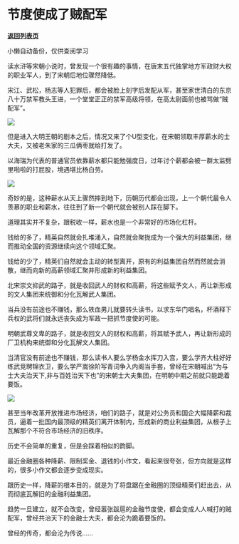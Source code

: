 # 节度使成了贼配军

[**返回列表页**](/gzh/政事堂2019)

小懒自动备份，仅供查阅学习

读水浒等宋朝小说时，曾发现一个很有趣的事情，在唐末五代独掌地方军政财大权的职业军人，到了宋朝后地位骤然降低。

宋江、武松，杨志等人犯罪后，都会被脸上刻字后发配从军，甚至家世清白的东京八十万禁军教头王进，一个堂堂正正的禁军高级将领，在高太尉面前也被骂做“贼配军”。

![](https://mmbiz.qpic.cn/mmbiz_jpg/rxhS23yu8cM2mh7FpVUiaRHoic92uO7xtWGKlG6lbepbibXjkJmAa1Wo9ZalIq2hjgSIuiccI7Vicm38aORqCVrMgIg/640?wx_fmt=jpeg&from;=appmsg)

但是进入大明王朝的剧本之后，情况又来了个U型变化，在宋朝领取丰厚薪水的士大夫，又被老朱家的三瓜俩枣就给打发了。

以海瑞为代表的普通官员依靠薪水都只能勉强度日，过年讨个薪都会被一群太监劈里啪啦的打屁股，境遇堪比杨白劳。

![](https://mmbiz.qpic.cn/mmbiz_png/rxhS23yu8cM2mh7FpVUiaRHoic92uO7xtWMQ8ZMjibUKwQMS2PP4EjPwFGNiaibKgaVMiar32ia94oibdmTZOEDMZ48Xeg/640?wx_fmt=png&from;=appmsg)

奇妙的是，这种薪水从天上骤然摔到地下，历朝历代都会出现，上一个朝代最令人羡慕的职业和薪水，往往到了新一个朝代就会被别人踩在脚下。

道理其实并不复杂，跟税收一样，薪水也是一个非常好的市场化杠杆。

钱给的多了，精英自然就会扎堆涌入，自然就会聚拢成为一个强大的利益集团，继而推动全国的资源继续向这个领域汇聚。

钱给的少了，精英们自然就会主动的转型离开，原有的利益集团自然而然就会消散，继而向新的高薪领域汇聚并形成新的利益集团。

北宋崇文抑武的路子，就是收回武人的财权和高薪，将这些赋予文人，再让新形成的文人集团来统御和分化瓦解武人集团。

当兵没有前途也不赚钱，那么铁血男儿就要转头读书，以求东华门唱名，杯酒释下兵权的武将们就永远丧失成为军政一把抓节度使的可能。

明朝武尊文卑的路子，就是收回文人的财权和高薪，将其赋予武人，再让新形成的厂卫机构来统御和分化瓦解文人集团。

当清官没有前途也不赚钱，那么读书人要么学杨金水挥刀入宫，要么学齐大柱好好练武竞聘锦衣卫，要么学严嵩徐阶写青词争入内阁当手套，曾经在宋朝喊出“为与士大夫治天下,非与百姓治天下也”的宋朝士大夫集团，在明朝中期之前就只能跪着要饭。

![](https://mmbiz.qpic.cn/mmbiz_png/rxhS23yu8cM2mh7FpVUiaRHoic92uO7xtWe3cVfTia5z41q6ykn3exXG7k7tCpibPFTibibouGTToTGuhqC4ZaH8ic9pQ/640?wx_fmt=png&from;=appmsg)

甚至当年改革开放推进市场经济，咱们的路子，就是对公务员和国企大幅降薪和裁员，逼着一批国内最顶级的精英们离开体制内，形成新的商业利益集团，从根子上瓦解那个不符合市场经济的旧秩序。

历史不会简单的重复，但是会踩着相似的韵脚。

最近金融圈各种降薪、限制奖金、退钱的小作文，看起来很夸张，但方向就是这样的，很多小作文都会逐步变成现实。

跟历史一样，降薪的根本目的，就是为了将盘踞在金融圈的顶级精英们赶出去，从而彻底瓦解旧的金融利益集团。

趋势一旦建立，就不会改变，曾经嚣张跋扈的金融节度使，都会变成人人喊打的贼配军，曾经共治天下的金融士大夫，都会沦为跪着要饭的。

曾经的传奇，都会沦为传说......

